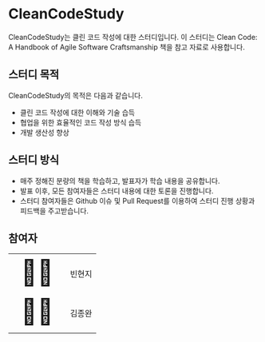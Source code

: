 # CleanCodeStudy

CleanCodeStudy는 클린 코드 작성에 대한 스터디입니다. 이 스터디는 Clean Code: A Handbook of Agile Software Craftsmanship 책을 참고 자료로 사용합니다. 

## 스터디 목적

CleanCodeStudy의 목적은 다음과 같습니다.

- 클린 코드 작성에 대한 이해와 기술 습득
- 협업을 위한 효율적인 코드 작성 방식 습득
- 개발 생산성 향상

## 스터디 방식

- 매주 정해진 분량의 책을 학습하고, 발표자가 학습 내용을 공유합니다.
- 발표 이후, 모든 참여자들은 스터디 내용에 대한 토론을 진행합니다.
- 스터디 참여자들은 Github 이슈 및 Pull Request를 이용하여 스터디 진행 상황과 피드백을 주고받습니다.


## 참여자

<table>
  <tr>
    <td style="font-size: 50px;">👩🏻</td>
    <td>빈현지</td>
  </tr>
  <tr>
    <td style="font-size: 50px;">🧑🏻</td>
    <td>김종완</td>
  </tr>
</table>

